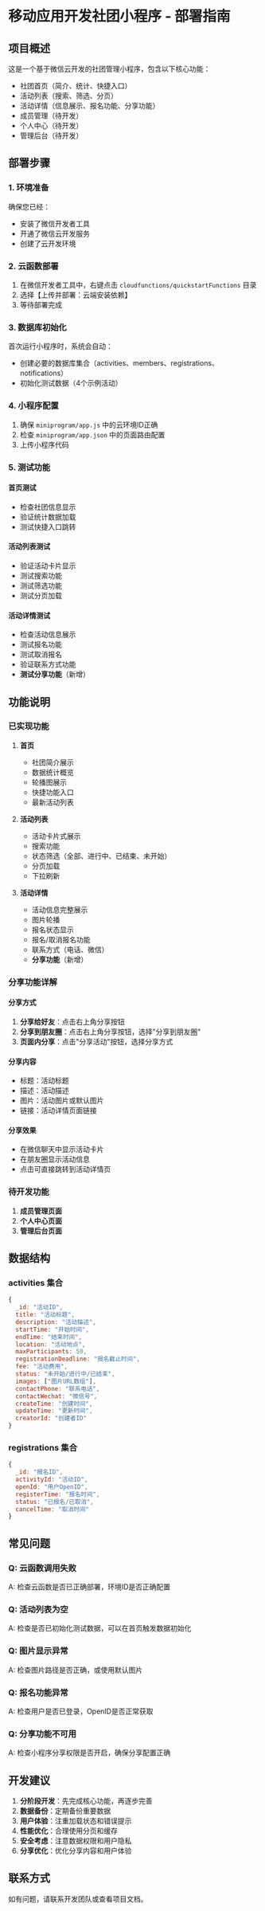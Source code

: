 # 移动应用开发社团小程序 - 部署指南

## 项目概述

这是一个基于微信云开发的社团管理小程序，包含以下核心功能：
- 社团首页（简介、统计、快捷入口）
- 活动列表（搜索、筛选、分页）
- 活动详情（信息展示、报名功能、分享功能）
- 成员管理（待开发）
- 个人中心（待开发）
- 管理后台（待开发）

## 部署步骤

### 1. 环境准备

确保您已经：
- 安装了微信开发者工具
- 开通了微信云开发服务
- 创建了云开发环境

### 2. 云函数部署

1. 在微信开发者工具中，右键点击 `cloudfunctions/quickstartFunctions` 目录
2. 选择【上传并部署：云端安装依赖】
3. 等待部署完成

### 3. 数据库初始化

首次运行小程序时，系统会自动：
- 创建必要的数据库集合（activities、members、registrations、notifications）
- 初始化测试数据（4个示例活动）

### 4. 小程序配置

1. 确保 `miniprogram/app.js` 中的云环境ID正确
2. 检查 `miniprogram/app.json` 中的页面路由配置
3. 上传小程序代码

### 5. 测试功能

#### 首页测试
- 检查社团信息显示
- 验证统计数据加载
- 测试快捷入口跳转

#### 活动列表测试
- 验证活动卡片显示
- 测试搜索功能
- 测试筛选功能
- 测试分页加载

#### 活动详情测试
- 检查活动信息展示
- 测试报名功能
- 测试取消报名
- 验证联系方式功能
- **测试分享功能**（新增）

## 功能说明

### 已实现功能

1. **首页**
   - 社团简介展示
   - 数据统计概览
   - 轮播图展示
   - 快捷功能入口
   - 最新活动列表

2. **活动列表**
   - 活动卡片式展示
   - 搜索功能
   - 状态筛选（全部、进行中、已结束、未开始）
   - 分页加载
   - 下拉刷新

3. **活动详情**
   - 活动信息完整展示
   - 图片轮播
   - 报名状态显示
   - 报名/取消报名功能
   - 联系方式（电话、微信）
   - **分享功能**（新增）

### 分享功能详解

#### 分享方式
1. **分享给好友**：点击右上角分享按钮
2. **分享到朋友圈**：点击右上角分享按钮，选择"分享到朋友圈"
3. **页面内分享**：点击"分享活动"按钮，选择分享方式

#### 分享内容
- 标题：活动标题
- 描述：活动描述
- 图片：活动图片或默认图片
- 链接：活动详情页面链接

#### 分享效果
- 在微信聊天中显示活动卡片
- 在朋友圈显示活动信息
- 点击可直接跳转到活动详情页

### 待开发功能

1. **成员管理页面**
2. **个人中心页面**
3. **管理后台页面**

## 数据结构

### activities 集合
```javascript
{
  _id: "活动ID",
  title: "活动标题",
  description: "活动描述",
  startTime: "开始时间",
  endTime: "结束时间",
  location: "活动地点",
  maxParticipants: 50,
  registrationDeadline: "报名截止时间",
  fee: "活动费用",
  status: "未开始/进行中/已结束",
  images: ["图片URL数组"],
  contactPhone: "联系电话",
  contactWechat: "微信号",
  createTime: "创建时间",
  updateTime: "更新时间",
  creatorId: "创建者ID"
}
```

### registrations 集合
```javascript
{
  _id: "报名ID",
  activityId: "活动ID",
  openId: "用户OpenID",
  registerTime: "报名时间",
  status: "已报名/已取消",
  cancelTime: "取消时间"
}
```

## 常见问题

### Q: 云函数调用失败
A: 检查云函数是否已正确部署，环境ID是否正确配置

### Q: 活动列表为空
A: 检查是否已初始化测试数据，可以在首页触发数据初始化

### Q: 图片显示异常
A: 检查图片路径是否正确，或使用默认图片

### Q: 报名功能异常
A: 检查用户是否已登录，OpenID是否正常获取

### Q: 分享功能不可用
A: 检查小程序分享权限是否开启，确保分享配置正确

## 开发建议

1. **分阶段开发**：先完成核心功能，再逐步完善
2. **数据备份**：定期备份重要数据
3. **用户体验**：注重加载状态和错误提示
4. **性能优化**：合理使用分页和缓存
5. **安全考虑**：注意数据权限和用户隐私
6. **分享优化**：优化分享内容和用户体验

## 联系方式

如有问题，请联系开发团队或查看项目文档。 